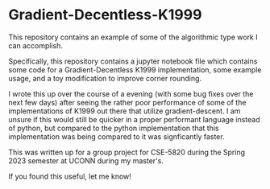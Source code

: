 # Gradient-Decentless-K1999
This repository contains an example of some of the algorithmic type work I can accomplish.

Specifically, this repository contains a jupyter notebook file which contains some code for a Gradient-Decentless K1999 implementation, some example usage, and a toy modification to improve corner rounding.

I wrote this up over the course of a evening (with some bug fixes over the next few days) after seeing the rather poor performance of some of the implementations of K1999 out there that utilize gradient-descent. I am unsure if this would still be quicker in a proper performant language instead of python, but compared to the python implementation that this implementation was being compared to it was signficantly faster.

This was written up for a group project for CSE-5820 during the Spring 2023 semester at UCONN during my master's.

If you found this useful, let me know!